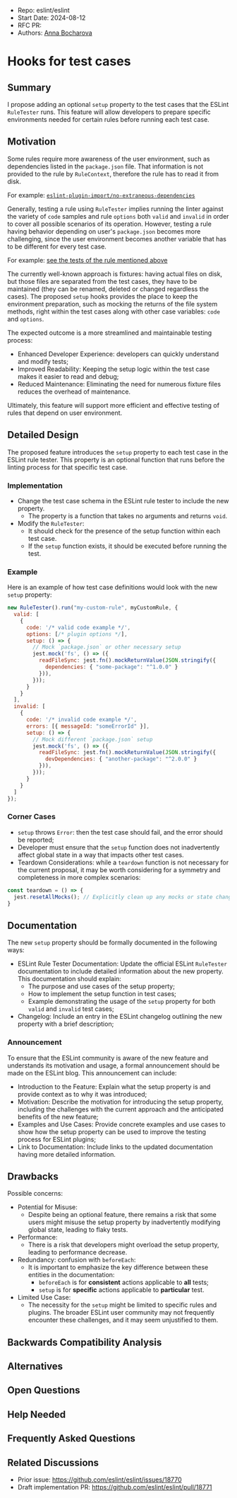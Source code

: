 - Repo: eslint/eslint
- Start Date: 2024-08-12
- RFC PR:
- Authors: [Anna Bocharova](https://github.com/RobinTail)

# Hooks for test cases

## Summary

<!-- One-paragraph explanation of the feature. -->

I propose adding an optional `setup` property to the test cases that the ESLint `RuleTester` runs. This feature
will allow developers to prepare specific environments needed for certain rules before running each test case.

## Motivation

<!-- Why are we doing this? What use cases does it support? What is the expected outcome? -->

Some rules require more awareness of the user environment, such as dependencies listed in the `package.json` file.
That information is not provided to the rule by `RuleContext`, therefore the rule has to read it from disk.

For example: [`eslint-plugin-import/no-extraneous-dependencies`](https://github.com/import-js/eslint-plugin-import/blob/09476d7dac1ab36668283f9626f85e2223652b37/src/rules/no-extraneous-dependencies.js#L23)

Generally, testing a rule using `RuleTester` implies running the linter against the variety of `code` samples and
rule `options` both `valid` and `invalid` in order to cover all possible scenarios of its operation. However, testing
a rule having behavior depending on user's `package.json` becomes more challenging, since the user environment becomes
another variable that has to be different for every test case.

For example: [see the tests of the rule mentioned above](https://github.com/import-js/eslint-plugin-import/blob/09476d7dac1ab36668283f9626f85e2223652b37/tests/src/rules/no-extraneous-dependencies.js#L21-L29)

The currently well-known approach is fixtures: having actual files on disk, but those files are separated from the
test cases, they have to be maintained (they can be renamed, deleted or changed regardless the cases).
The proposed `setup` hooks provides the place to keep the environment preparation, such as mocking the returns of the
file system methods, right within the test cases along with other case variables: `code` and `options`.

The expected outcome is a more streamlined and maintainable testing process:
- Enhanced Developer Experience: developers can quickly understand and modify tests;
- Improved Readability: Keeping the setup logic within the test case makes it easier to read and debug;
- Reduced Maintenance: Eliminating the need for numerous fixture files reduces the overhead of maintenance.

Ultimately, this feature will support more efficient and effective testing of rules that depend on user environment.

## Detailed Design

<!--
   This is the bulk of the RFC.

   Explain the design with enough detail that someone familiar with ESLint
   can implement it by reading this document. Please get into specifics
   of your approach, corner cases, and examples of how the change will be
   used. Be sure to define any new terms in this section.
-->

The proposed feature introduces the `setup` property to each test case in the ESLint rule tester.
This property is an optional function that runs before the linting process for that specific test case.

### Implementation

- Change the test case schema in the ESLint rule tester to include the new property. 
  - The property is a function that takes no arguments and returns `void`.
- Modify the `RuleTester`:
  - It should check for the presence of the setup function within each test case. 
  - If the `setup` function exists, it should be executed before running the test.

### Example

Here is an example of how test case definitions would look with the new `setup` property:

```javascript
new RuleTester().run("my-custom-rule", myCustomRule, {
  valid: [
    {
      code: '/* valid code example */',
      options: [/* plugin options */],
      setup: () => {
        // Mock `package.json` or other necessary setup
        jest.mock('fs', () => ({
          readFileSync: jest.fn().mockReturnValue(JSON.stringify({
            dependencies: { "some-package": "^1.0.0" }
          })),
        }));      
      }
    }
  ],
  invalid: [
    {
      code: '/* invalid code example */',
      errors: [{ messageId: "someErrorId" }],
      setup: () => {
        // Mock different `package.json` setup
        jest.mock('fs', () => ({
          readFileSync: jest.fn().mockReturnValue(JSON.stringify({
            devDependencies: { "another-package": "^2.0.0" }
          })),
        }));
      }
    }
  ]
});
```

### Corner Cases

- `setup` throws `Error`: then the test case should fail, and the error should be reported;
- Developer must ensure that the `setup` function does not inadvertently affect global state in a way that impacts
  other test cases.
- Teardown Considerations: while a `teardown` function is not necessary for the current proposal, it may be worth
  considering for a symmetry and completeness in more complex scenarios:

```javascript
const teardown = () => {
  jest.resetAllMocks(); // Explicitly clean up any mocks or state changes
}
```

## Documentation

<!--
    How will this RFC be documented? Does it need a formal announcement
    on the ESLint blog to explain the motivation?
-->

The new `setup` property should be formally documented in the following ways:

- ESLint Rule Tester Documentation: Update the official ESLint `RuleTester` documentation to include detailed
  information about the new property. This documentation should explain:
  - The purpose and use cases of the setup property;
  - How to implement the setup function in test cases;
  - Example demonstrating the usage of the `setup` property for both `valid` and `invalid` test cases;
- Changelog: Include an entry in the ESLint changelog outlining the new property with a brief description;

### Announcement

To ensure that the ESLint community is aware of the new feature and understands its motivation and usage, a formal
announcement should be made on the ESLint blog. This announcement can include:

- Introduction to the Feature: Explain what the setup property is and provide context as to why it was introduced;
- Motivation: Describe the motivation for introducing the setup property, including the challenges with the current
  approach and the anticipated benefits of the new feature;
- Examples and Use Cases: Provide concrete examples and use cases to show how the setup property can be used to
  improve the testing process for ESLint plugins;
- Link to Documentation: Include links to the updated documentation having more detailed information.

## Drawbacks

<!--
    Why should we *not* do this? Consider why adding this into ESLint
    might not benefit the project or the community. Attempt to think 
    about any opposing viewpoints that reviewers might bring up. 

    Any change has potential downsides, including increased maintenance
    burden, incompatibility with other tools, breaking existing user
    experience, etc. Try to identify as many potential problems with
    implementing this RFC as possible.
-->

Possible concerns:

- Potential for Misuse:
  - Despite being an optional feature, there remains a risk that some users might misuse the setup property
    by inadvertently modifying global state, leading to flaky tests.
- Performance:
  - There is a risk that developers might overload the setup property, leading to performance decrease.
- Redundancy: confusion with `beforeEach`:
  - It is important to emphasize the key difference between these entities in the documentation:
    - `beforeEach` is for **consistent** actions applicable to **all** tests;
    - `setup` is for **specific** actions applicable to **particular** test.
- Limited Use Case:
  - The necessity for the `setup` might be limited to specific rules and plugins. The broader ESLint user
    community may not frequently encounter these challenges, and it may seem unjustified to them.

## Backwards Compatibility Analysis

<!--
    How does this change affect existing ESLint users? Will any behavior
    change for them? If so, how are you going to minimize the disruption
    to existing users?
-->

## Alternatives

<!--
    What other designs did you consider? Why did you decide against those?

    This section should also include prior art, such as whether similar
    projects have already implemented a similar feature.
-->

## Open Questions

<!--
    This section is optional, but is suggested for a first draft.

    What parts of this proposal are you unclear about? What do you
    need to know before you can finalize this RFC?

    List the questions that you'd like reviewers to focus on. When
    you've received the answers and updated the design to reflect them, 
    you can remove this section.
-->

## Help Needed

<!--
    This section is optional.

    Are you able to implement this RFC on your own? If not, what kind
    of help would you need from the team?
-->

## Frequently Asked Questions

<!--
    This section is optional but suggested.

    Try to anticipate points of clarification that might be needed by
    the people reviewing this RFC. Include those questions and answers
    in this section.
-->

## Related Discussions

<!--
    This section is optional but suggested.

    If there is an issue, pull request, or other URL that provides useful
    context for this proposal, please include those links here.
-->

- Prior issue: https://github.com/eslint/eslint/issues/18770
- Draft implementation PR: https://github.com/eslint/eslint/pull/18771
